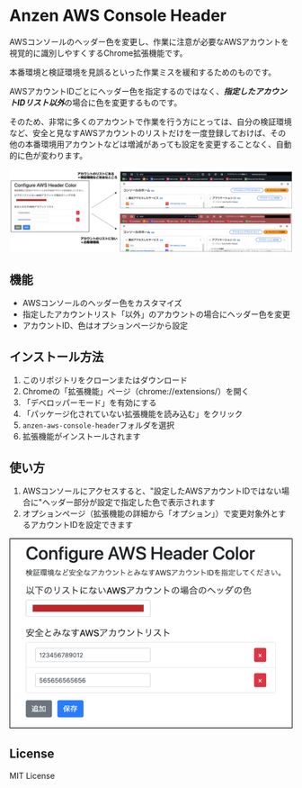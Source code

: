 # Anzen AWS Console Header

AWSコンソールのヘッダー色を変更し、作業に注意が必要なAWSアカウントを視覚的に識別しやすくするChrome拡張機能です。

本番環境と検証環境を見誤るといった作業ミスを緩和するためのものです。

AWSアカウントIDごとにヘッダー色を指定するのではなく、***指定したアカウントIDリスト以外***の場合に色を変更するものです。

そのため、非常に多くのアカウントで作業を行う方にとっては、自分の検証環境など、安全と見なすAWSアカウントのリストだけを一度登録しておけば、その他の本番環境用アカウントなどは増減があっても設定を変更することなく、自動的に色が変わります。

![anzen-aws-console-header](images/anzen-aws-console-header-image.png)

## 機能

- AWSコンソールのヘッダー色をカスタマイズ
- 指定したアカウントリスト「以外」のアカウントの場合にヘッダー色を変更
- アカウントID、色はオプションページから設定

## インストール方法

1. このリポジトリをクローンまたはダウンロード
2. Chromeの「拡張機能」ページ（chrome://extensions/）を開く
3. 「デベロッパーモード」を有効にする
4. 「パッケージ化されていない拡張機能を読み込む」をクリック
5. `anzen-aws-console-header`フォルダを選択
6. 拡張機能がインストールされます

## 使い方

1. AWSコンソールにアクセスすると、"設定したAWSアカウントIDではない場合に"ヘッダー部分が設定で指定した色で表示されます
2. オプションページ（拡張機能の詳細から「オプション」）で変更対象外とするアカウントIDを設定できます

![option-gui](images/option-gui.png)


## License

MIT License

